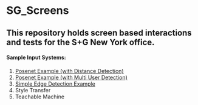 # SG_Screens

## This repository holds screen based interactions and tests for the S+G New York office.


#### Sample Input Systems:
1. [Posenet Example (with Distance Detection)](https://evapphilips.github.io/SG_Screens/sampleInputSystems/poseNetDist/)
2. [Posenet Example (with Multi User Detection)](https://evapphilips.github.io/SG_Screens/sampleInputSystems/poseNetMulti/)
3. [Simple Edge Detection Example](https://evapphilips.github.io/SG_Screens/sampleInputSystems/edgeDetection/)
4. Style Transfer
5. Teachable Machine